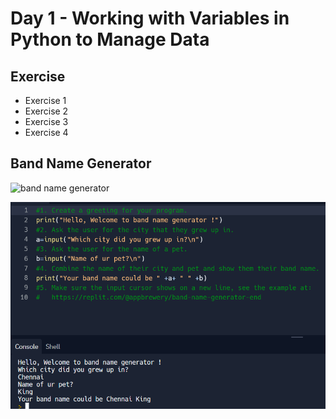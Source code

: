 # Day 1 - Working with Variables in Python to Manage Data

## Exercise

- Exercise 1
- Exercise 2
- Exercise 3
- Exercise 4

## Band Name Generator

![band name generator](band_name_.gif)

![band name generator](bandname.PNG)


